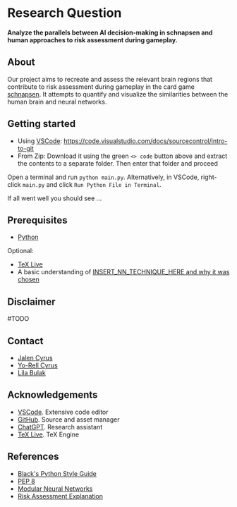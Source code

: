 # Research Question
**Analyze the parallels between AI decision-making in schnapsen and human approaches to risk assessment during gameplay.**

## About
Our project aims to recreate and assess the relevant brain regions that contribute to risk assessment during gameplay in the card game [schnapsen](https://en.wikipedia.org/wiki/Schnapsen). It attempts to quantify and visualize the similarities between the human brain and neural networks.

## Getting started
- Using [VSCode](https://code.visualstudio.com/): https://code.visualstudio.com/docs/sourcecontrol/intro-to-git
- From Zip: Download it using the green `<> code` button above and extract the contents to a separate folder. Then enter that folder and proceed

Open a terminal and run `python main.py`. Alternatively, in VSCode, right-click `main.py` and click `Run Python File in Terminal`.

If all went well you should see ...

## Prerequisites
- [Python](https://www.python.org/downloads/release/python-3100/)

Optional:
- [TeX Live](https://www.tug.org/texlive/quickinstall.html)
- A basic understanding of [INSERT_NN_TECHNIQUE_HERE and why it was chosen](./BRAIN_OVERVIEW.md)

## Disclaimer
#TODO

## Contact
- [Jalen Cyrus](mailto:jalennaarden@gmail.com?subject=[Project%20IS]%20Question)
- [Yo-Rell Cyrus](mailto:yorellcyrus@gmail.com?subject=[Project%20IS]%20Question)
- [Lila Bulak](mailto:eliflilabulak@gmail.com?subject=[Project%20IS]%20Question)

## Acknowledgements
- [VSCode](https://code.visualstudio.com/). Extensive code editor
- [GitHub](https://github.com/). Source and asset manager
- [ChatGPT](https://chat.openai.com/). Research assistant
- [TeX Live](https://www.tug.org/texlive/quickinstall.html). TeX Engine

## References
- [Black's Python Style Guide](https://black.readthedocs.io/en/stable/the_black_code_style/current_style.html)
- [PEP 8](https://peps.python.org/pep-0008/)
- [Modular Neural Networks](https://en.wikipedia.org/wiki/Modular_neural_network)
- [Risk Assessment Explanation](https://en.wikipedia.org/wiki/Risk_assessment)